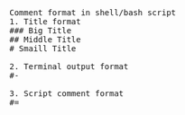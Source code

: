 <pre>
Comment format in shell/bash script
1. Title format
### Big Title
## Middle Title
# Smaill Title

2. Terminal output format
#-

3. Script comment format
#=

</pre>

